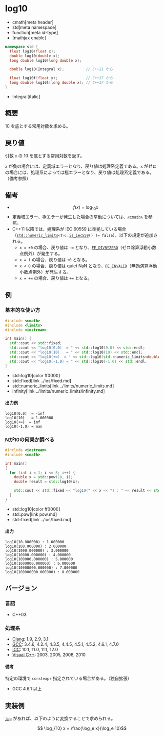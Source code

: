 # log10
* cmath[meta header]
* std[meta namespace]
* function[meta id-type]
* [mathjax enable]

```cpp
namespace std {
  float log10(float x);
  double log10(double x);
  long double log10(long double x);

  double log10(Integral x);          // C++11 から

  float log10f(float x);             // C++17 から
  long double log10l(long double x); // C++17 から
}
```
* Integral[italic]

## 概要
10 を底とする常用対数を求める。


## 戻り値
引数 `x` の 10 を底とする常用対数を返す。

`x` が負の場合には、定義域エラーとなり、戻り値は処理系定義である。`x` がゼロの場合には、処理系によっては極エラーとなり、戻り値は処理系定義である。（備考参照）


## 備考
- $$ f(x) = \log_{10} x $$
- 定義域エラー、極エラーが発生した場合の挙動については、[`<cmath>`](../cmath.md) を参照。
- C++11 以降では、処理系が IEC 60559 に準拠している場合（[`std::numeric_limits`](../limits/numeric_limits.md)`<T>::`[`is_iec559`](../limits/numeric_limits/is_iec559.md)`() != false`）、以下の規定が追加される。
	- `x = ±0` の場合、戻り値は `-∞` となり、[`FE_DIVBYZERO`](../cfenv/fe_divbyzero.md)（ゼロ除算浮動小数点例外）が発生する。
	- `x = 1` の場合、戻り値は `+0` となる。
	- `x < 0` の場合、戻り値は quiet NaN となり、[`FE_INVALID`](../cfenv/fe_invalid.md)（無効演算浮動小数点例外）が発生する。
	- `x = +∞` の場合、戻り値は `+∞` となる。


## 例
### 基本的な使い方
```cpp example
#include <cmath>
#include <limits>
#include <iostream>

int main() {
  std::cout << std::fixed;
  std::cout << "log10(0.0)  = " << std::log10(0.0) << std::endl;
  std::cout << "log10(10)   = " << std::log10(10) << std::endl;
  std::cout << "log10(+∞)  = " << std::log10(std::numeric_limits<double>::infinity()) << std::endl;
  std::cout << "log10(-1.0) = " << std::log10(-1.0) << std::endl;
}
```
* std::log10[color ff0000]
* std::fixed[link ../ios/fixed.md]
* std::numeric_limits[link ../limits/numeric_limits.md]
* infinity[link ../limits/numeric_limits/infinity.md]

#### 出力例
```
log10(0.0)  = -inf
log10(10)   = 1.000000
log10(+∞)  = inf
log10(-1.0) = nan
```


### Nが10の何乗か調べる
```cpp example
#include <iostream>
#include <cmath>

int main()
{
  for (int i = 1; i <= 8; i++) {
    double x = std::pow(10, i);
    double result = std::log10(x);

    std::cout << std::fixed << "log10(" << x << ") : " << result << std::endl;
  }
}
```
* std::log10[color ff0000]
* std::pow[link pow.md]
* std::fixed[link ../ios/fixed.md]

#### 出力
```
log10(10.000000) : 1.000000
log10(100.000000) : 2.000000
log10(1000.000000) : 3.000000
log10(10000.000000) : 4.000000
log10(100000.000000) : 5.000000
log10(1000000.000000) : 6.000000
log10(10000000.000000) : 7.000000
log10(100000000.000000) : 8.000000
```

## バージョン
### 言語
- C++03

### 処理系
- [Clang](/implementation.md#clang): 1.9, 2.9, 3.1
- [GCC](/implementation.md#gcc): 3.4.6, 4.2.4, 4.3.5, 4.4.5, 4.5.1, 4.5.2, 4.6.1, 4.7.0
- [ICC](/implementation.md#icc): 10.1, 11.0, 11.1, 12.0
- [Visual C++](/implementation.md#visual_cpp): 2003, 2005, 2008, 2010

#### 備考
特定の環境で `constexpr` 指定されている場合がある。（独自拡張）

- GCC 4.6.1 以上


## 実装例
[`log`](log.md) があれば、以下のように変換することで求められる。

$$ \log_{10} x = \frac{\log_e x}{\log_e 10}$$
